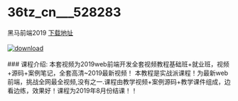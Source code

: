 # 36tz_cn___528283
黑马前端2019
[下载地址](http://www.36tz.cn/article/528283 "下载地址")
<br/></br>[![download](http://36tz.cn/muke_img/2019_10_2-79-300x166.png "下载地址")](http://www.36tz.cn/article/528283 "下载地址")
<br/></br>### 课程介绍:
本套视频为2019web前端开发全套视频教程基础班+就业班，视频+源码+案例笔记，全套高清~2019最新视频！ 本教程是实战派课程！为最新web前端，挑战全网最全视频,没有之一.课程由教学视频+案例源码+教学课件组成，边看边练，效果好！课程为2019年8月份结课！！


 
